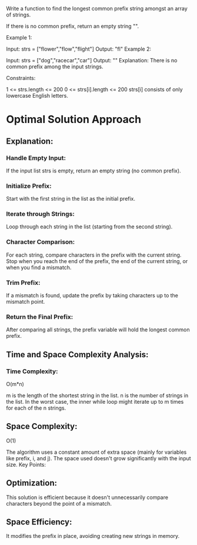 Write a function to find the longest common prefix string amongst an array of strings.

If there is no common prefix, return an empty string "".

 

Example 1:

Input: strs = ["flower","flow","flight"]
Output: "fl"
Example 2:

Input: strs = ["dog","racecar","car"]
Output: ""
Explanation: There is no common prefix among the input strings.
 

Constraints:

1 <= strs.length <= 200
0 <= strs[i].length <= 200
strs[i] consists of only lowercase English letters.


# Optimal Solution Approach

## Explanation:

### Handle Empty Input: 
If the input list strs is empty, return an empty string (no common prefix).

### Initialize Prefix: 
Start with the first string in the list as the initial prefix.

### Iterate through Strings: 
Loop through each string in the list (starting from the second string).

### Character Comparison: 
For each string, compare characters in the prefix with the current string. Stop when you reach the end of the prefix, the end of the current string, or when you find a mismatch.

### Trim Prefix: 
If a mismatch is found, update the prefix by taking characters up to the mismatch point.

### Return the Final Prefix: 
After comparing all strings, the prefix variable will hold the longest common prefix.

## Time and Space Complexity Analysis:

### Time Complexity: 
O(m*n)

m is the length of the shortest string in the list.
n is the number of strings in the list.
In the worst case, the inner while loop might iterate up to m times for each of the n strings.

## Space Complexity: 
O(1)

The algorithm uses a constant amount of extra space (mainly for variables like prefix, i, and j). The space used doesn't grow significantly with the input size.
Key Points:

## Optimization: 
This solution is efficient because it doesn't unnecessarily compare characters beyond the point of a mismatch.

## Space Efficiency: 
It modifies the prefix in place, avoiding creating new strings in memory.
